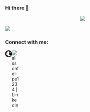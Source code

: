 ### Hi there 👋
<p align="center">
  <img src="https://media.giphy.com/media/MM0Jrc8BHKx3y/source.gif"/>
</p>
<a href='https://profile.codersrank.io/user/alissonfelipe1234' target='_blank'>
<img
  src="https://cr-skills-chart-widget.azurewebsites.net/api/api?username=alissonfelipe1234&width=820&bg=cccccc&padding=60"
/>
</a>

### Connect with me:

<a href='https://alissonfelipe1234.github.io/' target='_blank'><img align="left" alt="Site alissonfelipe1234" width="22px" src="https://raw.githubusercontent.com/iconic/open-iconic/master/svg/globe.svg" /></a>
<a href='https://www.linkedin.com/in/alissonfelipe/' target='_blank'><img align="left" alt="alissonfelipe1234 | LinkedIn" width="22px" src="https://cdn.jsdelivr.net/npm/simple-icons@v3/icons/linkedin.svg" /></a>
